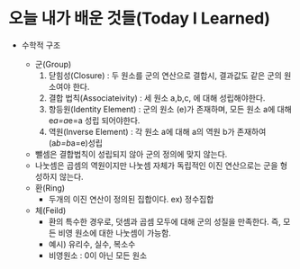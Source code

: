# 오늘 내가 배운 것들(Today I Learned)

- 수학적 구조
    - 군(Group)
        1. 닫힘성(Closure) : 두 원소를 군의 연산으로 결합시, 결과값도 같은 군의 원소여야 한다.
        2. 결합 법칙(Associateivity) : 세 원소 a,b,c, 에 대해 성립해야한다.
        3. 항등원(Identity Element) : 군의 원소 (e)가 존재하며, 모든 원소 a에 대해 e*a=a*e=a 성립 되어야한다.
        4. 역원(Inverse Element) : 각 원소 a에 대해 a의 역원 b가 존재하여 (a*b=b*a=e)성립
    
    * 뺄셈은 결합법칙이 성립되지 않아 군의 정의에 맞지 않는다.
    * 나눗셈은 곱셈의 역원이지만 나눗셈 자체가 독립적인 이진 연산으로는 군을 형성하지 않는다.
    
    - 환(Ring)
        - 두개의 이진 연산이 정의된 집합이다. ex) 정수집합
    - 체(Feild)
        - 환의 특수한 경우로, 덧셈과 곱셈 모두에 대해 군의 성질을 만족한다. 즉, 모든 비영 원소에 대한 나눗셈이 가능함. 
        * 예시) 유리수, 실수, 복소수
        * 비영원소 : 0이 아닌 모든 원소
    
